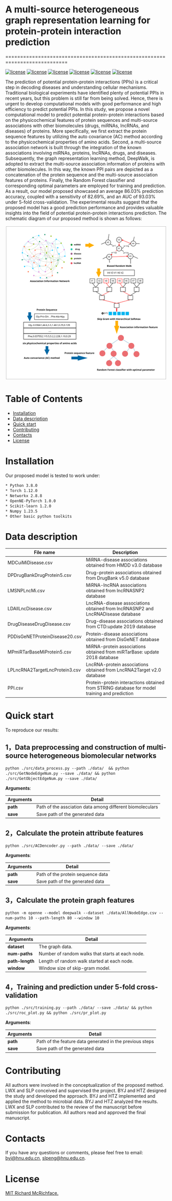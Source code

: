 # A multi-source heterogeneous graph representation learning for protein-protein interaction prediction
===========================================================================


[![license](https://img.shields.io/badge/python_-3.8.0_-blue)](https://www.python.org/)
[![license](https://img.shields.io/badge/torch_-1.12.0_-blue)](https://pytorch.org/)
[![license](https://img.shields.io/badge/networkx_-2.8.8_-blue)](https://networkx.org/)
[![license](https://img.shields.io/badge/openne_pytorch_-1.0.0_-blue)](https://github.com/thunlp/OpenNE/tree/pytorch)
[![license](https://img.shields.io/badge/scikit_learn_-1.2.0_-blue)](https://scikit-learn.org/)
[![license](https://img.shields.io/badge/numpy_-1.23.5_-blue)](https://numpy.org/)

The prediction of potential protein-protein interactions (PPIs) is a critical step in decoding diseases and understanding cellular mechanisms. Traditional biological experiments have identified plenty of potential PPIs in recent years, but this problem is still far from being solved. Hence, there is urgent to develop computational models with good performance and high efficiency to predict potential PPIs. In this study, we propose a novel computational model to predict potential protein-protein interactions based on the physicochemical features of protein sequences and multi-source associations with other biomolecules (drugs, miRNAs, lncRNAs, and diseases) of proteins. More specifically, we first extract the protein sequence features by utilizing the auto covariance (AC) method according to the physicochemical properties of amino acids. Second, a multi-source association network is built through the integration of the known associations involving miRNAs, proteins, lncRNAs, drugs, and diseases. Subsequently, the graph representation learning method, DeepWalk, is adopted to extract the multi-source association information of proteins with other biomolecules. In this way, the known PPI pairs are depicted as a concatenation of the protein sequence and the multi-source association features of proteins. Finally, the Random Forest classifier and corresponding optimal parameters are employed for training and prediction. As a result, our model proposed showcased an average 86.03\% prediction accuracy, coupled with a sensitivity of 82.69\%, and an AUC of 93.03\% under 5-fold cross-validation. The experimental results suggest that the proposed model has a good prediction performance and provides valuable insights into the field of potential protein-protein interactions prediction. The schematic diagram of our proposed method is shown as follows:


![Image text](https://github.com/jiboyalab/multiPPIs/blob/main/IMG/flowchartnew.svg)



# Table of Contents

- [Installation](#installation)
- [Data description](#data-description)
- [Quick start](#quick-start)
- [Contributing](#contributing)
- [Contacts](#contacts)
- [License](#license)


# Installation

Our proposed model is tested to work under:

```
* Python 3.8.0
* Torch 1.12.0
* Networkx 2.8.8
* OpenNE-PyTorch 1.0.0
* Scikit-learn 1.2.0
* Numpy 1.23.5
* Other basic python toolkits
```
# Data description

| File name  | Description |
| ------------- | ------------- |
| MDCuiMiDisease.csv  | MiRNA-disease associations obtained from HMDD v3.0 database |
| DPDrugBankDrugProtein5.csv  | Drug-protein associations obtained from DrugBank v5.0 database  |
| LMSNPLncMi.csv  | MiRNA-lncRNA associations obtained from lncRNASNP2 database  |
| LDAllLncDisease.csv| LncRNA-disease associations obtained from lncRNASNP2 and LncRNADisease database  |
| DrugDiseaseDrugDisease.csv| Drug-disease associations obtained from CTD:update 2019 database| 
| PDDisGeNETProteinDisease20.csv|  Protein-disease associations obtained from DisGeNET database| 
| MPmiRTarBaseMiProtein5.csv| MiRNA-protein associations obtained from miRTarBase: update 2018 database| 
| LPLncRNA2TargetLncProtein3.csv|  LncRNA-protein associations obtained from LncRNA2Target v2.0 database| 
| PPI.csv| Protein-protein interactions obtained from STRING database for model training and prediction| 


# Quick start
To reproduce our results:

## 1，Data preprocessing and construction of multi-source heterogeneous biomolecular networks
```
python ./src/data_process.py --path ./data/  && python ./src/GetNodeEdgeNum.py --save ./data/ && python ./src/GetObjectEdgeNum.py --save ./data/
```
**Arguments**:

| **Arguments** | **Detail** |
| --- | --- |
| **path** | Path of the assciation data among different biomoleculars|
| **save** | Save path of the generated data|



## 2，Calculate the protein attribute features
```
python ./src/ACDencoder.py --path ./data/ --save ./data/
```
**Arguments**:

| **Arguments** | **Detail** |
| --- | --- |
| **path** | Path of the protein sequence data|
| **save** | Save path of the generated data|


## 3，Calculate the protein graph features
```
python -m openne --model deepwalk --dataset ./data/AllNodeEdge.csv --num-paths 10 --path-length 80 --window 10

```
**Arguments**:

| **Arguments** | **Detail** |
| --- | --- |
| **dataset** | The graph data. |
| **num-paths** | Number of random walks that starts at each node. |
| **path-length** | Length of random walk started at each node. |
| **window** | Window size of skip-gram model.  |



## 4，Training and prediction under 5-fold cross-validation
```
python ./src/training.py --path ./data/ --save ./data/ && python ./src/roc_plot.py && python ./src/pr_plot.py
```
**Arguments**:

| **Arguments** | **Detail** |
| --- | --- |
| **path** | Path of the feature data generated in the previous steps |
| **save** | Save path of the generated data|







# Contributing

All authors were involved in the conceptualization of the proposed method. LWX and SLP conceived and supervised
the project. BYJ and HTZ designed the study and developed the approach. BYJ and HTZ implemented and applied the method to microbial data. BYJ and HTZ analyzed the results. LWX and SLP contributed to the review of the manuscript before submission for publication. All authors read and approved the final manuscript.



# Contacts
If you have any questions or comments, please feel free to email: byj@hnu.edu.cn, slpeng@hnu.edu.cn.

# License

[MIT Richard McRichface.](../LICENSE)
